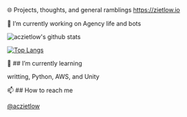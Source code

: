 
🌐 Projects, thoughts, and general ramblings https://zietlow.io 

🔭 I’m currently working on Agency life and bots

![aczietlow's github stats](https://github-readme-stats.vercel.app/api?username=aczietlow&theme=dracula&show_icons=true)

[![Top Langs](https://github-readme-stats.vercel.app/api/top-langs/?username=aczietlow&theme=dracula)](https://github.com/aczietlow/github-readme-stats)

🌱 ## I’m currently learning 

writting, Python, AWS, and Unity

📫 ## How to reach me 

[@aczietlow](https://twitter.com/aczietlow)
